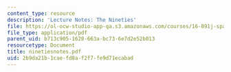 ```yaml
---
content_type: resource
description: 'Lecture Notes: The Nineties'
file: https://ol-ocw-studio-app-qa.s3.amazonaws.com/courses/16-891j-space-policy-seminar-spring-2003/2b9da21b1caefd8af2f7fe9d71ecabad_ninetiesnotes.pdf
file_type: application/pdf
parent_uid: b713c905-1628-663a-bc73-6e7d2e52b013
resourcetype: Document
title: ninetiesnotes.pdf
uid: 2b9da21b-1cae-fd8a-f2f7-fe9d71ecabad
---
```

